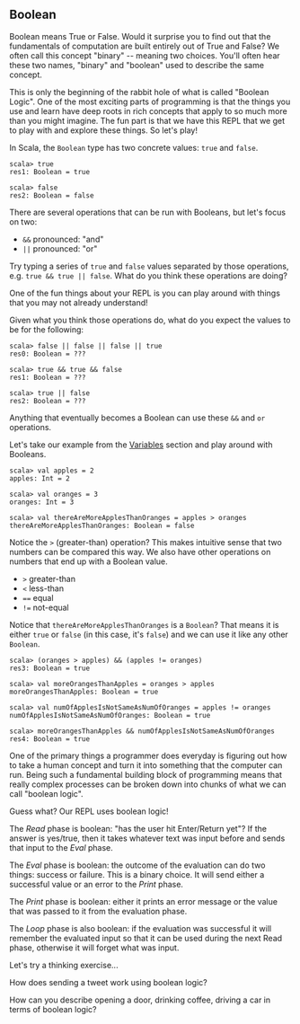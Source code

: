 ## Boolean

Boolean means True or False. Would it surprise you to find out that the fundamentals of computation are built entirely out of True and False? We often call this concept "binary" -- meaning two choices. You'll often hear these two names, "binary" and "boolean" used to describe the same concept.

This is only the beginning of the rabbit hole of what is called "Boolean Logic". One of the most exciting parts of programming is that the things you use and learn have deep roots in rich concepts that apply to so much more than you might imagine. The fun part is that we have this REPL that we get to play with and explore these things. So let's play!

In Scala, the `Boolean` type has two concrete values: `true` and `false`.

```
scala> true
res1: Boolean = true

scala> false
res2: Boolean = false
```

There are several operations that can be run with Booleans, but let's focus on two:

- `&&` pronounced: "and"
- `||` pronounced: "or"

Try typing a series of `true` and `false` values separated by those operations, e.g. `true && true || false`. What do you think these operations are doing?

One of the fun things about your REPL is you can play around with things that you may not already understand!

Given what you think those operations do, what do you expect the values to be for the following:

```
scala> false || false || false || true
res0: Boolean = ???

scala> true && true && false
res1: Boolean = ???

scala> true || false
res2: Boolean = ???
```

Anything that eventually becomes a Boolean can use these `&&` and `or` operations.

Let's take our example from the [Variables](variables.md) section and play around with Booleans.

```
scala> val apples = 2
apples: Int = 2

scala> val oranges = 3
oranges: Int = 3

scala> val thereAreMoreApplesThanOranges = apples > oranges
thereAreMoreApplesThanOranges: Boolean = false
```

Notice the `>` (greater-than) operation? This makes intuitive sense that two numbers can be compared this way. We also have other operations on numbers that end up with a Boolean value.

- `>` greater-than
- `<` less-than
- `==` equal
- `!=` not-equal

Notice that `thereAreMoreApplesThanOranges` is a `Boolean`? That means it is either `true` or `false` (in this case, it's `false`) and we can use it like any other `Boolean`.

```
scala> (oranges > apples) && (apples != oranges)
res3: Boolean = true

scala> val moreOrangesThanApples = oranges > apples
moreOrangesThanApples: Boolean = true

scala> val numOfApplesIsNotSameAsNumOfOranges = apples != oranges
numOfApplesIsNotSameAsNumOfOranges: Boolean = true

scala> moreOrangesThanApples && numOfApplesIsNotSameAsNumOfOranges
res4: Boolean = true
```

One of the primary things a programmer does everyday is figuring out how to take a human concept and turn it into something that the computer can run. Being such a fundamental building block of programming means that really complex processes can be broken down into chunks of what we can call "boolean logic".

Guess what? Our REPL uses boolean logic!

The *Read* phase is boolean: "has the user hit Enter/Return yet"? If the answer is yes/true, then it takes whatever text was input before and sends that input to the *Eval* phase.

The *Eval* phase is boolean: the outcome of the evaluation can do two things: success or failure. This is a binary choice. It will send either a successful value or an error to the *Print* phase.

The *Print* phase is boolean: either it prints an error message or the value that was passed to it from the evaluation phase.

The *Loop* phase is also boolean: if the evaluation was successful it will remember the evaluated input so that it can be used during the next Read phase, otherwise it will forget what was input.

Let's try a thinking exercise...

How does sending a tweet work using boolean logic?

How can you describe opening a door, drinking coffee, driving a car in terms of boolean logic?

